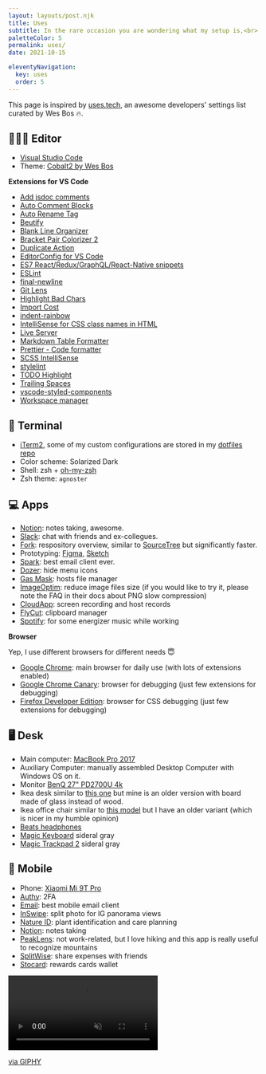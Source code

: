 ```yaml
---
layout: layouts/post.njk
title: Uses
subtitle: In the rare occasion you are wondering what my setup is,<br> here there is some of my stuff listed by category.
paletteColor: 5
permalink: uses/
date: 2021-10-15

eleventyNavigation:
  key: uses
  order: 5
---
```


This page is inspired by [uses.tech](https://uses.tech/), an awesome developers' settings list curated by Wes Bos 🔥.

<!-- image - light theme -->
<!--
<img class="u-shadow u-hidden-theme-dark" loading="lazy" src="https://images.unsplash.com/photo-1511836536898-6d6f1b8f6948?ixid=MnwxMjA3fDB8MHxwaG90by1wYWdlfHx8fGVufDB8fHx8&ixlib=rb-1.2.1&auto=format&fit=crop&w=1740&q=80" alt="desk by day" width="1168" height="744">
-->

<!-- image - dark theme -->
<!--
<img class="u-shadow u-hidden-theme-light" loading="lazy" src="https://images.unsplash.com/photo-1506606401543-2e73709cebb4?ixid=MnwxMjA3fDB8MHxwaG90by1wYWdlfHx8fGVufDB8fHx8&ixlib=rb-1.2.1&auto=format&fit=crop&w=1740&q=80" alt="desk by night" width="1168" height="744">
-->

## 👩🏻‍💻 Editor

- [Visual Studio Code](https://code.visualstudio.com/)
- Theme: [Cobalt2 by Wes Bos](https://marketplace.visualstudio.com/items?itemName=wesbos.theme-cobalt2)

**Extensions for VS Code**
- [Add jsdoc comments](https://marketplace.visualstudio.com/items?itemName=stevencl.addDocComments)
- [Auto Comment Blocks](https://marketplace.visualstudio.com/items?itemName=kevinkyang.auto-comment-blocks)
- [Auto Rename Tag](https://marketplace.visualstudio.com/items?itemName=formulahendry.auto-rename-tag)
- [Beutify](https://marketplace.visualstudio.com/items?itemName=HookyQR.beautify)
- [Blank Line Organizer](https://marketplace.visualstudio.com/items?itemName=rintoj.blank-line-organizer)
- [Bracket Pair Colorizer 2](https://marketplace.visualstudio.com/items?itemName=CoenraadS.bracket-pair-colorizer-2)
- [Duplicate Action](https://marketplace.visualstudio.com/items?itemName=mrmlnc.vscode-duplicate)
- [EditorConfig for VS Code](https://marketplace.visualstudio.com/items?itemName=EditorConfig.EditorConfig)
- [ES7 React/Redux/GraphQL/React-Native snippets](https://marketplace.visualstudio.com/items?itemName=dsznajder.es7-react-js-snippets)
- [ESLint](https://marketplace.visualstudio.com/items?itemName=dbaeumer.vscode-eslint)
- [final-newline](https://marketplace.visualstudio.com/items?itemName=samverschueren.final-newline)
- [Git Lens](https://marketplace.visualstudio.com/items?itemName=eamodio.gitlens)
- [Highlight Bad Chars](https://marketplace.visualstudio.com/items?itemName=wengerk.highlight-bad-chars)
- [Import Cost](https://marketplace.visualstudio.com/items?itemName=wix.vscode-import-cost)
- [indent-rainbow](https://marketplace.visualstudio.com/items?itemName=oderwat.indent-rainbow)
- [IntelliSense for CSS class names in HTML](https://marketplace.visualstudio.com/items?itemName=Zignd.html-css-class-completion)
- [Live Server](https://marketplace.visualstudio.com/items?itemName=ritwickdey.LiveServer)
- [Markdown Table Formatter](https://marketplace.visualstudio.com/items?itemName=fcrespo82.markdown-table-formatter)
- [Prettier - Code formatter](https://marketplace.visualstudio.com/items?itemName=esbenp.prettier-vscode)
- [SCSS IntelliSense](https://marketplace.visualstudio.com/items?itemName=mrmlnc.vscode-scss)
- [stylelint](https://marketplace.visualstudio.com/items?itemName=stylelint.vscode-stylelint)
- [TODO Highlight](https://marketplace.visualstudio.com/items?itemName=wayou.vscode-todo-highlight)
- [Trailing Spaces](https://marketplace.visualstudio.com/items?itemName=shardulm94.trailing-spaces)
- [vscode-styled-components](https://marketplace.visualstudio.com/items?itemName=jpoissonnier.vscode-styled-components)
- [Workspace manager](https://marketplace.visualstudio.com/items?itemName=design4pro.workspace-manager)

## 🤖 Terminal
- [iTerm2](https://iterm2.com/), some of my custom configurations are stored in my [dotfiles repo](https://github.com/giuliachiola/dotfiles)
- Color scheme: Solarized Dark
- Shell: zsh + [oh-my-zsh](https://ohmyz.sh/)
- Zsh theme: `agnoster`

## 💻 Apps
- [Notion](https://www.notion.so/): notes taking, awesome.
- [Slack](https://slack.com/intl/en-it/): chat with friends and ex-collegues.
- [Fork](https://git-fork.com/): respository overview, similar to [SourceTree](https://www.sourcetreeapp.com/) but significantly faster.
- Prototyping: [Figma](https://www.figma.com/), [Sketch](https://www.sketch.com/)
- [Spark](https://sparkmailapp.com/): best email client ever.
- [Dozer](https://github.com/Mortennn/Dozer): hide menu icons
- [Gas Mask](https://github.com/2ndalpha/gasmask): hosts file manager
- [ImageOptim](https://imageoptim.com/mac): reduce image files size (if you would like to try it, please note the FAQ in their docs about PNG slow compression)
- [CloudApp](https://www.getcloudapp.com/): screen recording and host records
- [FlyCut](https://apps.apple.com/us/app/flycut-clipboard-manager/id442160987?mt=12): clipboard manager
- [Spotify](https://open.spotify.com/): for some energizer music while working

**Browser**

Yep, I use different browsers for different needs 😇

- [Google Chrome](https://www.google.com/chrome/): main browser for daily use (with lots of extensions enabled)
- [Google Chrome Canary](https://www.google.com/chrome/canary/): browser for debugging (just few extensions for debugging)
- [Firefox Developer Edition](https://www.mozilla.org/en-US/firefox/developer/): browser for CSS debugging (just few extensions for debugging)

## 🖥 Desk

- Main computer: [MacBook Pro 2017](https://support.apple.com/kb/SP754?locale=it_IT)
- Auxiliary Computer: manually assembled Desktop Computer with Windows OS on it.
- Monitor [BenQ 27" PD2700U 4k](https://www.amazon.it/gp/product/B07GLR6RQF/ref=ppx_yo_dt_b_search_asin_title?ie=UTF8&psc=1)
- Ikea desk similar to [this one](https://www.ikea.com/it/it/p/lagkapten-mittback-scrivania-bianco-betulla-s19417193/) but mine is an older version with board made of glass instead of wood.
- Ikea office chair similar to [this model](https://www.ikea.com/it/it/p/millberget-sedia-girevole-murum-nero-70489394/) but I have an older variant (which is nicer in my humble opinion)
- [Beats headphones](https://www.amazon.it/gp/product/B01LVVF94H/ref=ppx_yo_dt_b_search_asin_title?ie=UTF8&psc=1)
- [Magic Keyboard](https://www.amazon.it/Apple-Magic-Tastiera-Keypad-Numerico/dp/B07BRB39K9/ref=asc_df_B07BRB39K9/) sideral gray
- [Magic Trackpad 2](https://www.amazon.it/Apple-Magic-Trackpad-Grigio-Siderale/dp/B07BS1RQ4N/ref=sr_1_2) sideral gray

## 📲 Mobile

- Phone: [Xiaomi Mi 9T Pro](https://www.mi.com/it/mi-9-t-pro/)
- [Authy](https://play.google.com/store/apps/details?id=com.authy.authy&hl=en&gl=US): 2FA
- [Email](https://play.google.com/store/apps/details?id=com.easilydo.mail&hl=en&gl=US): best mobile email client
- [InSwipe](https://play.google.com/store/apps/details?id=livehappy.instaswipe&hl=en&gl=US): split photo for IG panorama views
- [Nature ID](https://play.google.com/store/apps/details?id=plant.identification.flower.tree.leaf.identifier.identify.cat.dog.breed.nature&hl=en&gl=US): plant identification and care planning
- [Notion](https://play.google.com/store/apps/details?id=notion.id&hl=en&gl=US): notes taking
- [PeakLens](https://play.google.com/store/apps/details?id=com.peaklens.ar&hl=en&gl=US): not work-related, but I love hiking and this app is really useful to recognize mountains
- [SplitWise](https://play.google.com/store/apps/details?id=com.Splitwise.SplitwiseMobile&hl=en&gl=US): share expenses with friends
- [Stocard](https://play.google.com/store/apps/details?id=de.stocard.stocard&hl=en&gl=US): rewards cards wallet

<div class="s-giphy s-giphy--small-d">
  <video autoplay loop muted playsinline>
    <source src="https://i.giphy.com/media/hruJfokAp2ED9P7yAh/giphy.mp4" type="video/mp4">
  </video>
  <p><a href="https://media2.giphy.com/media/hruJfokAp2ED9P7yAh/giphy.gif">via GIPHY</a></p>
</div>